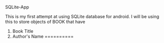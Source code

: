 SQLite-App

This is my first attempt at using SQLite database for android.  I will be using this to store objects of BOOK that have
1. Book Title
2. Author's Name
==========
